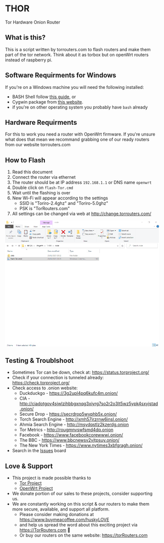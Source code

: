 # THOR
Tor Hardware Onion Router

## What is this?
This is a script written by torrouters.com to flash routers and make them part of the tor network. Think about it as torbox but on openWrt routers instead of raspberry pi.

## Software Requirments for Windows
If you're on a Windows machine you will need the following installed:
* BASH Shell follow [this guide](https://itsfoss.com/install-bash-on-windows/), or
* Cygwin package from [this website](https://www.cygwin.com/).
* if  you're on other operating system you probably have `bash` already

## Hardware Requirments
For this to work you need a router with OpenWrt firmware. If you're unsure what does that mean we recommand grabbing one of our ready routers from our website torrouters.com

## How to Flash
1. Read this document
2. Connect the router via ethernet
3. The router should be at IP address `192.168.1.1` or DNS name `openwrt`
4. Double click on `flash-Tor.cmd`
5. Wait until the flashing is over
6. New Wi-Fi will appear according to the settings
    * SSID is "Toriro-2.4ghz" and "Toriro-5.0ghz"
    * PSK is "TorRouters.com"
9. All settings can be changed via web at http://change.torrouters.com/

![screen](https://github.com/TorRouters/THOR/blob/main/docs/screencast.gif)

## Testing & Troublshoot
* Sometimes Tor can be down, check at: https://status.torproject.org/
* Check if your connection is tunneled already: https://check.torproject.org/
* Check access to .onion website: 
   * Duckduckgo - https://3g2upl4pq6kufc4m.onion/ 
   * CIA - http://ciadotgov4sjwlzihbbgxnqg3xiyrg7so2r2o3lt5wz5ypk4sxyjstad.onion/
   * Secure Drop - https://secrdrop5wyphb5x.onion/
   * Torch Search Engine - http://xmh57jrzrnw6insl.onion/
   * Ahmia Search Engine - http://msydqstlz2kzerdg.onion
   * Tor Metrics - http://rougmnvswfsmd4dq.onion
   * Facebook - https://www.facebookcorewwwi.onion/
   * The BBC - https://www.bbcnewsv2vjtpsuy.onion/
   * The New York Times - https://www.nytimes3xbfgragh.onion/
* Search in the [Issues](https://github.com/TorRouters/THOR/issues) board

## Love & Support
* This project is made possible thanks to 
  * [Tor Project](https://www.torproject.org/)
  * [OpenWrt Project](https://openwrt.org/)
* We donate portion of our sales to these projects, consider supporting us.
* We are constantly working on this script & our routers to make them more secure, available, and support all platform. 
  * Please consider making donations at https://www.buymeacoffee.com/huskyLOVE
  * and help us spread the word about this exciting project via https://TorRouters.com 💜
  * Or buy our routers on the same website: https://torRouters.com
